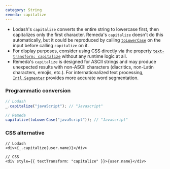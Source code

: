 ```yaml
---
category: String
remeda: capitalize
---
```


- Lodash's `capitalize` converts the entire string to lowercase first, then
  capitalizes only the first character. Remeda's `capitalize` doesn't do this
  automatically, but it could be reproduced by calling [`toLowerCase`](/docs#toLowerCase)
  on the input before calling `capitalize` on it.
- For display purposes, consider using CSS directly via the property
  [`text-transform: capitalize`](https://developer.mozilla.org/en-US/docs/Web/CSS/text-transform)
  without any runtime logic at all.
- Remeda's `capitalize` is designed for ASCII strings and may produce unexpected
  results with non-ASCII characters (diacritics, non-Latin characters, emojis,
  etc.). For internationalized text processing,
  [`Intl.Segmenter`](https://developer.mozilla.org/en-US/docs/Web/JavaScript/Reference/Global_Objects/Intl/Segmenter)
  provides more accurate word segmentation.

### Programmatic conversion

```ts
// Lodash
_.capitalize("javaScript"); // "Javascript"

// Remeda
capitalize(toLowerCase("javaScript")); // "Javascript"
```

### CSS alternative

```tsx
// Lodash
<div>{_.capitalize(user.name)}</div>

// CSS
<div style={{ textTransform: "capitalize" }}>{user.name}</div>
```
